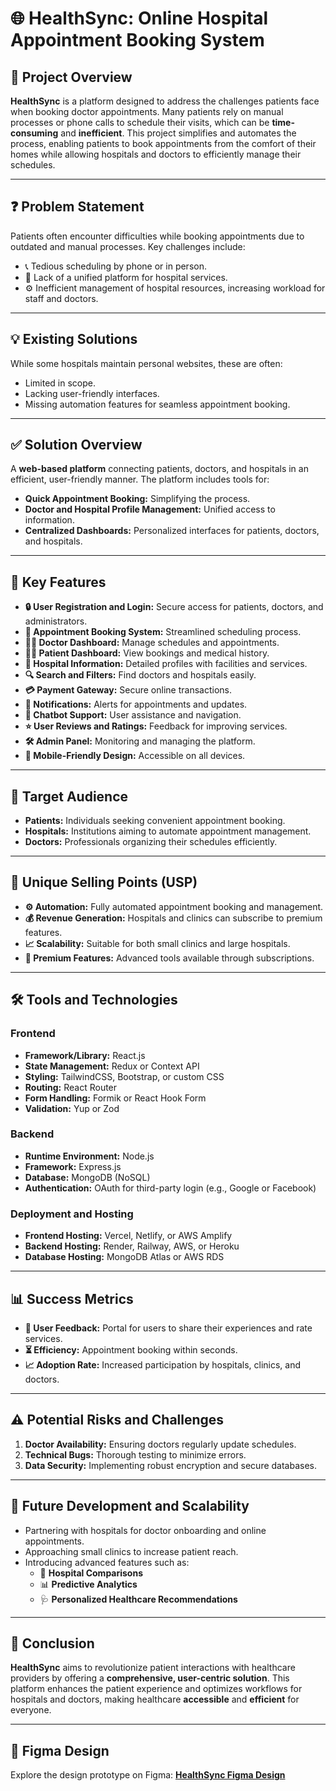 # 🌐 HealthSync: Online Hospital Appointment Booking System

## 📌 **Project Overview**
**HealthSync** is a platform designed to address the challenges patients face when booking doctor appointments. Many patients rely on manual processes or phone calls to schedule their visits, which can be **time-consuming** and **inefficient**. This project simplifies and automates the process, enabling patients to book appointments from the comfort of their homes while allowing hospitals and doctors to efficiently manage their schedules.

---

## ❓ **Problem Statement**
Patients often encounter difficulties while booking appointments due to outdated and manual processes. Key challenges include:
- 📞 Tedious scheduling by phone or in person.
- 🏥 Lack of a unified platform for hospital services.
- ⚙️ Inefficient management of hospital resources, increasing workload for staff and doctors.

---

## 💡 **Existing Solutions**
While some hospitals maintain personal websites, these are often:
- Limited in scope.
- Lacking user-friendly interfaces.
- Missing automation features for seamless appointment booking.

---

## ✅ **Solution Overview**
A **web-based platform** connecting patients, doctors, and hospitals in an efficient, user-friendly manner. The platform includes tools for:
- **Quick Appointment Booking:** Simplifying the process.
- **Doctor and Hospital Profile Management:** Unified access to information.
- **Centralized Dashboards:** Personalized interfaces for patients, doctors, and hospitals.

---

## 🌟 **Key Features**
- **🔒 User Registration and Login:** Secure access for patients, doctors, and administrators.
- **📅 Appointment Booking System:** Streamlined scheduling process.
- **👨‍⚕️ Doctor Dashboard:** Manage schedules and appointments.
- **🧑‍⚕️ Patient Dashboard:** View bookings and medical history.
- **🏥 Hospital Information:** Detailed profiles with facilities and services.
- **🔍 Search and Filters:** Find doctors and hospitals easily.
- **💳 Payment Gateway:** Secure online transactions.
- **🔔 Notifications:** Alerts for appointments and updates.
- **🤖 Chatbot Support:** User assistance and navigation.
- **⭐ User Reviews and Ratings:** Feedback for improving services.
- **🛠️ Admin Panel:** Monitoring and managing the platform.
- **📱 Mobile-Friendly Design:** Accessible on all devices.

---

## 👥 **Target Audience**
- **Patients:** Individuals seeking convenient appointment booking.
- **Hospitals:** Institutions aiming to automate appointment management.
- **Doctors:** Professionals organizing their schedules efficiently.

---

## 🔑 **Unique Selling Points (USP)**
- **⚙️ Automation:** Fully automated appointment booking and management.
- **💰 Revenue Generation:** Hospitals and clinics can subscribe to premium features.
- **📈 Scalability:** Suitable for both small clinics and large hospitals.
- **🌟 Premium Features:** Advanced tools available through subscriptions.

---

## 🛠️ **Tools and Technologies**
### **Frontend**
- **Framework/Library:** React.js
- **State Management:** Redux or Context API
- **Styling:** TailwindCSS, Bootstrap, or custom CSS
- **Routing:** React Router
- **Form Handling:** Formik or React Hook Form
- **Validation:** Yup or Zod

### **Backend**
- **Runtime Environment:** Node.js
- **Framework:** Express.js
- **Database:** MongoDB (NoSQL)
- **Authentication:** OAuth for third-party login (e.g., Google or Facebook)

### **Deployment and Hosting**
- **Frontend Hosting:** Vercel, Netlify, or AWS Amplify
- **Backend Hosting:** Render, Railway, AWS, or Heroku
- **Database Hosting:** MongoDB Atlas or AWS RDS

---

## 📊 **Success Metrics**
- **📝 User Feedback:** Portal for users to share their experiences and rate services.
- **⏳ Efficiency:** Appointment booking within seconds.
- **📈 Adoption Rate:** Increased participation by hospitals, clinics, and doctors.

---

## ⚠️ **Potential Risks and Challenges**
1. **Doctor Availability:** Ensuring doctors regularly update schedules.
2. **Technical Bugs:** Thorough testing to minimize errors.
3. **Data Security:** Implementing robust encryption and secure databases.

---

## 🚀 **Future Development and Scalability**
- Partnering with hospitals for doctor onboarding and online appointments.
- Approaching small clinics to increase patient reach.
- Introducing advanced features such as:
  - 🏥 **Hospital Comparisons**
  - 📊 **Predictive Analytics**
  - 🩺 **Personalized Healthcare Recommendations**

---

## 🎯 **Conclusion**
**HealthSync** aims to revolutionize patient interactions with healthcare providers by offering a **comprehensive, user-centric solution**. This platform enhances the patient experience and optimizes workflows for hospitals and doctors, making healthcare **accessible** and **efficient** for everyone.

---

## 🎨 **Figma Design**
Explore the design prototype on Figma: [**HealthSync Figma Design**](https://www.figma.com/design/FKWyOSkxyp9z6sxprGhNGN/Hospital-website-design?node-id=0-1&t=QmXlnhZ4BJNxfSS1-1)